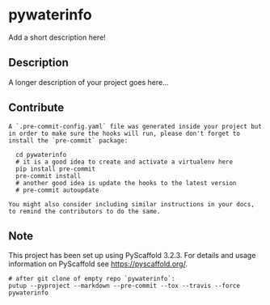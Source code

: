 # pywaterinfo

Add a short description here!


## Description

A longer description of your project goes here...

## Contribute


```
A `.pre-commit-config.yaml` file was generated inside your project but in order to make sure the hooks will run, please don't forget to install the `pre-commit` package:

  cd pywaterinfo
  # it is a good idea to create and activate a virtualenv here
  pip install pre-commit
  pre-commit install
  # another good idea is update the hooks to the latest version
  # pre-commit autoupdate

You might also consider including similar instructions in your docs, to remind the contributors to do the same.
```

## Note

This project has been set up using PyScaffold 3.2.3. For details and usage
information on PyScaffold see https://pyscaffold.org/.

```
# after git clone of empty repo `pywaterinfo`:
putup --pyproject --markdown --pre-commit --tox --travis --force pywaterinfo
```
